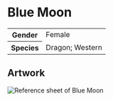 # Blue Moon
<table>
  <tr>
    <th>Gender</th>
    <td>Female</td>
  </tr>
  <tr>
    <th>Species</th>
    <td>Dragon; Western</td>
  </tr>
</table>

## Artwork
![Reference sheet of Blue Moon](https://i.imgur.com/kum1YDg.jpg)

